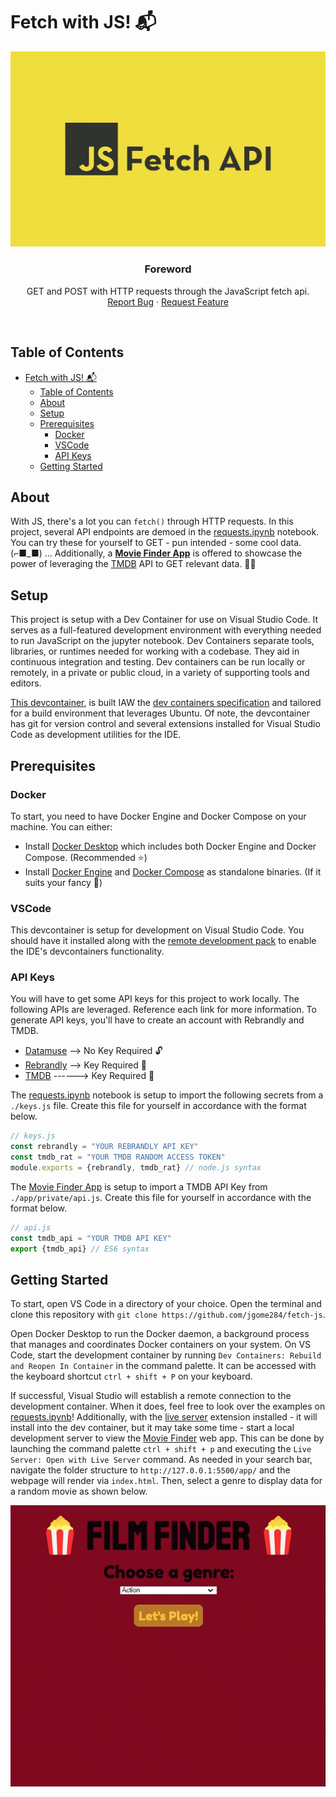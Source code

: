 # Fetch with JS! 📬

<p align="center">
  <a href="https://github.com/jgome284/fetch-js">
    <img src="media/fetch-js.jpg" alt="Logo">
  </a>
</p>
<h3 align="center">Foreword</h3>
<p align="center">
  GET and POST with HTTP requests through the JavaScript fetch api.
  <br>
  <a href="https://github.com/jgome284/fetch-js/issues">Report Bug</a>
  ·
  <a href="https://github.com/jgome284/fetch-js/issues">Request Feature</a>
</p>
<br>

## Table of Contents

- [Fetch with JS! 📬](#fetch-with-js-)
  - [Table of Contents](#table-of-contents)
  - [About](#about)
  - [Setup](#setup)
  - [Prerequisites](#prerequisites)
    - [Docker](#docker)
    - [VSCode](#vscode)
    - [API Keys](#api-keys)
  - [Getting Started](#getting-started)

## About

With JS, there's a lot you can `fetch()` through HTTP requests. In this project, several API endpoints are demoed in the [requests.ipynb](./requests.ipynb) notebook. You can try these for yourself to GET - pun intended - some cool data. (⌐■_■) ... Additionally, a **[Movie Finder App](./app/)** is offered to showcase the power of leveraging the [TMDB](https://www.themoviedb.org/) API to GET relevant data. 🍿🎥

## Setup

This project is setup with a Dev Container for use on Visual Studio Code. It serves as a full-featured development environment with everything needed to run JavaScript on the jupyter notebook. Dev Containers separate tools, libraries, or runtimes needed for working with a codebase. They aid in continuous integration and testing. Dev containers can be run locally or remotely, in a private or public cloud, in a variety of supporting tools and editors.

[This devcontainer](./.devcontainer/), is built IAW the [dev containers specification](https://containers.dev/implementors/spec/) and tailored for a build environment that leverages Ubuntu. Of note, the devcontainer has git for version control and several extensions installed for Visual Studio Code as development utilities for the IDE.

## Prerequisites

### Docker

To start, you need to have Docker Engine and Docker Compose on your machine. You can either:

- Install [Docker Desktop](https://www.docker.com/products/docker-desktop/) which includes both Docker Engine and Docker Compose. (Recommended ⭐)
- Install [Docker Engine](https://docs.docker.com/engine/install/binaries/) and [Docker Compose](https://docs.docker.com/compose/install/standalone/) as standalone binaries. (If it suits your fancy 🤵)

### VSCode

This devcontainer is setup for development on Visual Studio Code. You should have it installed along with the [remote development pack](https://marketplace.visualstudio.com/items?itemName=ms-vscode-remote.vscode-remote-extensionpack) to enable the IDE's devcontainers functionality.

### API Keys

You will have to get some API keys for this project to work locally. The following APIs are leveraged. Reference each link for more information. To generate API keys, you'll have to create an account with Rebrandly and TMDB.

- [Datamuse](https://www.datamuse.com/api/) --> No Key Required 🔓
- [Rebrandly](https://www.rebrandly.com/) --> Key Required 🔐
- [TMDB](https://www.themoviedb.org/) ------> Key Required 🔐

The [requests.ipynb](./requests.ipynb) notebook is setup to import the following secrets from a `./keys.js` file. Create this file for yourself in accordance with the format below.

```JavaScript
// keys.js
const rebrandly = "YOUR REBRANDLY API KEY"
const tmdb_rat = "YOUR TMDB RANDOM ACCESS TOKEN"
module.exports = {rebrandly, tmdb_rat} // node.js syntax
```

The [Movie Finder App](./app/) is setup to import a TMDB API Key from `./app/private/api.js`. Create this file for yourself in accordance with the format below.

```JavaScript
// api.js
const tmdb_api = "YOUR TMDB API KEY"
export {tmdb_api} // ES6 syntax
```

## Getting Started

To start, open VS Code in a directory of your choice. Open the terminal and clone this repository with `git clone https://github.com/jgome284/fetch-js`.

Open Docker Desktop to run the Docker daemon, a background process that manages and coordinates Docker containers on your system. On VS Code, start the development container by running `Dev Containers: Rebuild and Reopen In Container` in the command palette. It can be accessed with the keyboard shortcut `ctrl + shift + P` on your keyboard.

If successful, Visual Studio will establish a remote connection to the development container. When it does, feel free to look over the examples on [requests.ipynb](./fetch-js.ipynb)! Additionally, with the [live server](https://marketplace.visualstudio.com/items?itemName=ritwickdey.LiveServer&ssr=false#review-details) extension installed - it will install into the dev container, but it may take some time - start a local development server to view the [Movie Finder](./app/) web app. This can be done by launching the command palette `ctrl + shift + p` and executing the `Live Server: Open with Live Server` command. As needed in your search bar, navigate the folder structure to `http://127.0.0.1:5500/app/` and the webpage will render via `index.html`. Then, select a genre to display data for a random movie as shown below.

<p align="center">
  <img src="./media/movie-finder.gif" alt="Movie Finder App Demo" height="450px">
</p>
